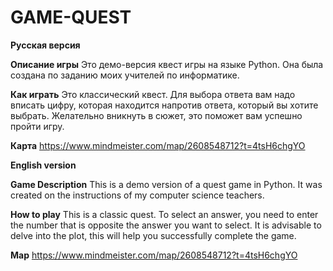 # GAME-QUEST
**Русская версия**

**Описание игры**
Это демо-версия квест игры на языке Python. Она была создана по заданию моих учителей по информатике.

**Как играть**
Это классический квест. Для выбора ответа вам надо вписать цифру, которая находится напротив ответа, который вы хотите выбрать.
Желательно вникнуть в сюжет, это поможет вам успешно пройти игру.

**Карта**
https://www.mindmeister.com/map/2608548712?t=4tsH6chgYO

**English version**

**Game Description**
This is a demo version of a quest game in Python. It was created on the instructions of my computer science teachers.

**How to play**
This is a classic quest. To select an answer, you need to enter the number that is opposite the answer you want to select.
It is advisable to delve into the plot, this will help you successfully complete the game.

**Map**
https://www.mindmeister.com/map/2608548712?t=4tsH6chgYO
